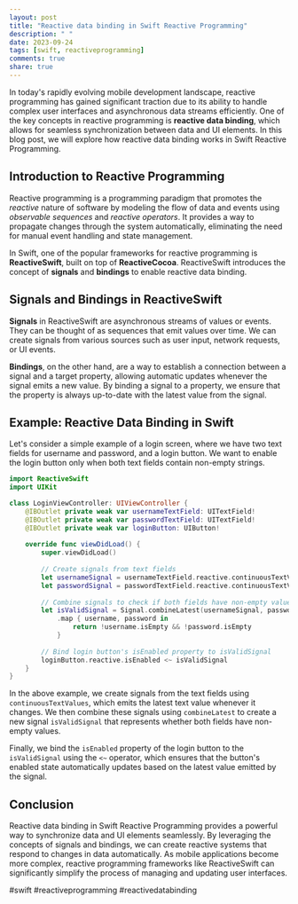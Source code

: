 ```yaml
---
layout: post
title: "Reactive data binding in Swift Reactive Programming"
description: " "
date: 2023-09-24
tags: [swift, reactiveprogramming]
comments: true
share: true
---
```


In today's rapidly evolving mobile development landscape, reactive programming has gained significant traction due to its ability to handle complex user interfaces and asynchronous data streams efficiently. One of the key concepts in reactive programming is **reactive data binding**, which allows for seamless synchronization between data and UI elements. In this blog post, we will explore how reactive data binding works in Swift Reactive Programming.

## Introduction to Reactive Programming

Reactive programming is a programming paradigm that promotes the *reactive* nature of software by modeling the flow of data and events using *observable sequences* and *reactive operators*. It provides a way to propagate changes through the system automatically, eliminating the need for manual event handling and state management.

In Swift, one of the popular frameworks for reactive programming is **ReactiveSwift**, built on top of **ReactiveCocoa**. ReactiveSwift introduces the concept of **signals** and **bindings** to enable reactive data binding.

## Signals and Bindings in ReactiveSwift

**Signals** in ReactiveSwift are asynchronous streams of values or events. They can be thought of as sequences that emit values over time. We can create signals from various sources such as user input, network requests, or UI events.

**Bindings**, on the other hand, are a way to establish a connection between a signal and a target property, allowing automatic updates whenever the signal emits a new value. By binding a signal to a property, we ensure that the property is always up-to-date with the latest value from the signal.

## Example: Reactive Data Binding in Swift

Let's consider a simple example of a login screen, where we have two text fields for username and password, and a login button. We want to enable the login button only when both text fields contain non-empty strings.

```swift
import ReactiveSwift
import UIKit

class LoginViewController: UIViewController {
    @IBOutlet private weak var usernameTextField: UITextField!
    @IBOutlet private weak var passwordTextField: UITextField!
    @IBOutlet private weak var loginButton: UIButton!
    
    override func viewDidLoad() {
        super.viewDidLoad()
        
        // Create signals from text fields
        let usernameSignal = usernameTextField.reactive.continuousTextValues.map { $0 ?? "" }
        let passwordSignal = passwordTextField.reactive.continuousTextValues.map { $0 ?? "" }
        
        // Combine signals to check if both fields have non-empty values
        let isValidSignal = Signal.combineLatest(usernameSignal, passwordSignal)
            .map { username, password in
                return !username.isEmpty && !password.isEmpty
            }
        
        // Bind login button's isEnabled property to isValidSignal
        loginButton.reactive.isEnabled <~ isValidSignal
    }
}
```

In the above example, we create signals from the text fields using `continuousTextValues`, which emits the latest text value whenever it changes. We then combine these signals using `combineLatest` to create a new signal `isValidSignal` that represents whether both fields have non-empty values.

Finally, we bind the `isEnabled` property of the login button to the `isValidSignal` using the `<~` operator, which ensures that the button's enabled state automatically updates based on the latest value emitted by the signal.

## Conclusion

Reactive data binding in Swift Reactive Programming provides a powerful way to synchronize data and UI elements seamlessly. By leveraging the concepts of signals and bindings, we can create reactive systems that respond to changes in data automatically. As mobile applications become more complex, reactive programming frameworks like ReactiveSwift can significantly simplify the process of managing and updating user interfaces.

#swift #reactiveprogramming #reactivedatabinding